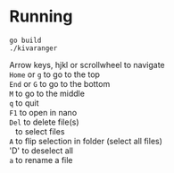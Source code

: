# Running
```
go build
./kivaranger
```

Arrow keys, hjkl or scrollwheel to navigate \
`Home` or `g` to go to the top \
`End` or `G` to go to the bottom \
`M` to go to the middle \
`q` to quit \
`F1` to open in nano \
`Del` to delete file(s) \
` ` to select files \
`A` to flip selection in folder (select all files) \
'D' to deselect all \
`a` to rename a file

